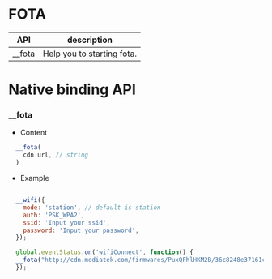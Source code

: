 # FOTA


| API | description |
| --- | --- |
| __fota | Help you to starting fota. |

# Native binding API 


### __fota

* Content

``` js
  __fota(
    cdn url, // string
  )

```

* Example

``` js

  __wifi({
    mode: 'station', // default is station
    auth: 'PSK_WPA2',
    ssid: 'Input your ssid',
    password: 'Input your password',
  });

  global.eventStatus.on('wifiConnect', function() {
  __fota("http://cdn.mediatek.com/firmwares/PuxQFhlHKM2B/36c8248e37161cc333a6cbb6f2586a42/output.bin");
  });
```